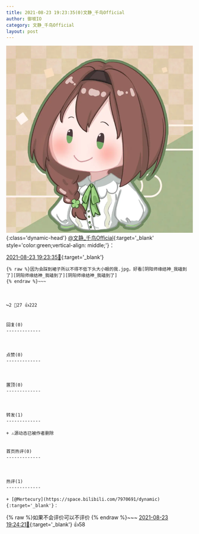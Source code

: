 ```yaml
---
title: 2021-08-23 19:23:35(0)文静_千鸟Official
author: 御坂IO
category: 文静_千鸟Official
layout: post
---
```


![img](/images/ac7482ed1b9a7f203dc68c0c4a77c488a27b108a.jpg){:class='dynamic-head'}
[@文静_千鸟Official](https://space.bilibili.com/667526012/dynamic){:target='_blank' style='color:green;vertical-align: middle;'}：

[2021-08-23 19:23:35🔗](https://t.bilibili.com/562122807146397601){:target='_blank'}

~~~
{% raw %}因为会踩到裙子所以不得不低下头大小眼的我.jpg，好看[阴阳师缘结神_我磕到了][阴阳师缘结神_我磕到了][阴阳师缘结神_我磕到了]
{% endraw %}~~~



↪️2 💬27 👍222


回复(0)
-------------



点赞(0)
-------------



置顶(0)
-------------



转发(1)
-------------

+ ⚠源动态已被作者删除


首页热评(0)
-------------



热评(1)
-------------

+ [@Mertecury](https://space.bilibili.com/7970691/dynamic){:target='_blank'}：
~~~
{% raw %}如果不会评价可以不评价
{% endraw %}~~~
[2021-08-23 19:24:21🔗](https://t.bilibili.com/562122807146397601#reply5240030258){:target='_blank'} 👍58


